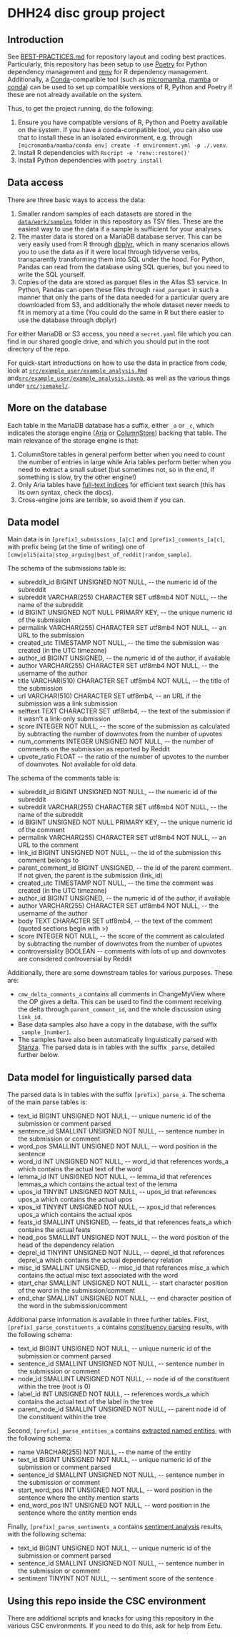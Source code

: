 # DHH24 disc group project

## Introduction

See [BEST-PRACTICES.md](BEST-PRACTICES.md) for repository layout and coding best practices. Particularly, this repository has been setup to use [Poetry](https://python-poetry.org/) for Python dependency management and [renv](https://rstudio.github.io/renv/) for R dependency management. Additionally, a [Conda](https://conda.io/)-compatible tool (such as [micromamba](https://mamba.readthedocs.io/en/latest/user_guide/micromamba.html), [mamba](https://mamba.readthedocs.io/en/latest/installation.html) or [conda](https://docs.conda.io/projects/conda/en/stable/user-guide/install/download.html#anaconda-or-miniconda)) can be used to set up compatible versions of R, Python and Poetry if these are not already available on the system.

Thus, to get the project running, do the following:

1. Ensure you have compatible versions of R, Python and Poetry available on the system. If you have a conda-compatible tool, you can also use that to install these in an isolated environment, e.g. through `[micromamba/mamba/conda env] create -f environment.yml -p ./.venv`.
2. Install R dependencies with `Rscript -e 'renv::restore()'`
3. Install Python dependencies with `poetry install`

## Data access

There are three basic ways to access the data:

1. Smaller random samples of each datasets are stored in the [`data/work/samples`](data/work/samples) folder in this repository as TSV files. These are the easiest way to use the data if a sample is sufficient for your analyses.
1. The master data is stored on a MariaDB database server. This can be very easily used from R through [dbplyr](https://dbplyr.tidyverse.org/), which in many scenarios allows you to use the data as if it were local through tidyverse verbs, transparently transforming them into SQL under the hood. For Python, Pandas can read from the database using SQL queries, but you need to write the SQL yourself.
1. Copies of the data are stored as parquet files in the Allas S3 service. In Python, Pandas can open these files through `read_parquet` in such a manner that only the parts of the data needed for a particular query are downloaded from S3, and additionally the whole dataset never needs to fit in memory at a time (You could do the same in R but there easier to use the database through dbplyr)

For either MariaDB or S3 access, you need a `secret.yaml` file which you can find in our shared google drive, and which you should put in the root directory of the repo.

For quick-start introductions on how to use the data in practice from code, look at [`src/example_user/example_analysis.Rmd`](src/example_user/example_analysis.md) and[`src/example_user/example_analysis.ipynb`](src/example_user/example_analysis.ipynb), as well as the various things under [`src/jiemakel/`](src/jiemakel/).

## More on the database

Each table in the MariaDB database has a suffix, either `_a` or `_c`, which indicates the storage engine ([Aria](https://mariadb.com/kb/en/aria-storage-engine/) or [ColumnStore](https://mariadb.com/docs/columnstore/)) backing that table. The main relevance of the storage engine is that:

1. ColumnStore tables in general perform better when you need to count the number of entries in large while Aria tables perform better when you need to extract a small subset (but sometimes not, so in the end, if something is slow, try the other engine!)
1. Only Aria tables have [full-text indices](https://mariadb.com/kb/en/full-text-index-overview/) for efficient text search (this has its own syntax, check the docs).
1. Cross-engine joins are terrible, so avoid them if you can.

## Data model

Main data is in `[prefix]_submissions_[a|c]` and `[prefix]_comments_[a|c]`, with prefix being (at the time of writing) one of `[cmw|eli5|aita|stop_arguing|best_of_reddit|random_sample]`.

The schema of the submissions table is:

- subreddit_id BIGINT UNSIGNED NOT NULL, -- the numeric id of the subreddit
- subreddit VARCHAR(255) CHARACTER SET utf8mb4 NOT NULL, -- the name of the subreddit
- id BIGINT UNSIGNED NOT NULL PRIMARY KEY, -- the unique numeric id of the submission
- permalink VARCHAR(255) CHARACTER SET utf8mb4 NOT NULL, -- an URL to the submission
- created_utc TIMESTAMP NOT NULL, -- the time the submission was created (in the UTC timezone)
- author_id BIGINT UNSIGNED, -- the numeric id of the author, if available
- author VARCHAR(255) CHARACTER SET utf8mb4 NOT NULL, -- the username of the author
- title VARCHAR(510) CHARACTER SET utf8mb4 NOT NULL, -- the title of the submission
- url VARCHAR(510) CHARACTER SET utf8mb4, -- an URL if the submission was a link submission
- selftext TEXT CHARACTER SET utf8mb4, -- the text of the submission if it wasn't a link-only submission
- score INTEGER NOT NULL, -- the score of the submission as calculated by subtracting the number of downvotes from the number of upvotes
- num_comments INTEGER UNSIGNED NOT NULL, -- the number of comments on the submission as reported by Reddit
- upvote_ratio FLOAT -- the ratio of the number of upvotes to the number of downvotes. Not available for old data.

The schema of the comments table is:

- subreddit_id BIGINT UNSIGNED NOT NULL, -- the numeric id of the subreddit
- subreddit VARCHAR(255) CHARACTER SET utf8mb4 NOT NULL, -- the name of the subreddit
- id BIGINT UNSIGNED NOT NULL PRIMARY KEY, -- the unique numeric id of the comment
- permalink VARCHAR(255) CHARACTER SET utf8mb4 NOT NULL, -- an URL to the comment
- link_id BIGINT UNSIGNED NOT NULL, -- the id of the submission this comment belongs to
- parent_comment_id BIGINT UNSIGNED, -- the id of the parent comment. If not given, the parent is the submission (link_id)
- created_utc TIMESTAMP NOT NULL, -- the time the comment was created (in the UTC timezone)
- author_id BIGINT UNSIGNED, -- the numeric id of the author, if available
- author VARCHAR(255) CHARACTER SET utf8mb4 NOT NULL, -- the username of the author
- body TEXT CHARACTER SET utf8mb4, -- the text of the comment (quoted sections begin with &gt;)
- score INTEGER NOT NULL, -- the score of the comment as calculated by subtracting the number of downvotes from the number of upvotes
- controversiality BOOLEAN -- comments with lots of up and downvotes are considered controversial by Reddit

Additionally, there are some downstream tables for various purposes. These are:

- `cmw_delta_comments_a` contains all comments in ChangeMyView where the OP gives a delta. This can be used to find the comment receiving the delta through `parent_comment_id`, and the whole discussion using `link_id`.
- Base data samples also have a copy in the database, with the suffix `_sample_[number]`.
- The samples have also been automatically linguistically parsed with [Stanza](https://stanfordnlp.github.io/stanza/). The parsed data is in tables with the suffix `_parse`, detailed further below.

## Data model for linguistically parsed data

The parsed data is in tables with the suffix `[prefix]_parse_a`. The schema of the main parse tables is:

- text_id BIGINT UNSIGNED NOT NULL, -- unique numeric id of the submission or comment parsed
- sentence_id SMALLINT UNSIGNED NOT NULL, -- sentence number in the submission or comment
- word_pos SMALLINT UNSIGNED NOT NULL, -- word position in the sentence
- word_id INT UNSIGNED NOT NULL, -- word_id that references words_a which contains the actual text of the word
- lemma_id INT UNSIGNED NOT NULL, -- lemma_id that references lemmas_a which contains the actual text of the lemma
- upos_id TINYINT UNSIGNED NOT NULL, -- upos_id that references upos_a which contains the actual upos
- xpos_id TINYINT UNSIGNED NOT NULL, -- xpos_id that references upos_a which contains the actual xpos
- feats_id SMALLINT UNSIGNED, -- feats_id that references feats_a which contains the actual feats
- head_pos SMALLINT UNSIGNED NOT NULL, -- the word position of the head of the dependency relation
- deprel_id TINYINT UNSIGNED NOT NULL, -- deprel_id that references deprel_a which contains the actual dependency relation
- misc_id SMALLINT UNSIGNED, -- misc_id that references misc_a which contains the actual misc text associated with the word
- start_char SMALLINT UNSIGNED NOT NULL, -- start character position of the word in the submission/comment
- end_char SMALLINT UNSIGNED NOT NULL, -- end character position of the word in the submission/comment

Additional parse information is available in three further tables. First, `[prefix]_parse_constituents_a` contains [constituency parsing](https://stanfordnlp.github.io/stanza/constituency.html) results, with the following schema:

- text_id BIGINT UNSIGNED NOT NULL, -- unique numeric id of the submission or comment parsed
- sentence_id SMALLINT UNSIGNED NOT NULL, -- sentence number in the submission or comment
- node_id SMALLINT UNSIGNED NOT NULL, -- node id of the constituent within the tree (root is 0)
- label_id INT UNSIGNED NOT NULL, -- references words_a which contains the actual text of the label in the tree
- parent_node_id SMALLINT UNSIGNED NOT NULL, -- parent node id of the constituent within the tree

Second, `[prefix]_parse_entities_a` contains [extracted named entities](https://stanfordnlp.github.io/stanza/ner.html), with the following schema:

- name VARCHAR(255) NOT NULL, -- the name of the entity
- text_id BIGINT UNSIGNED NOT NULL, -- unique numeric id of the submission or comment parsed
- sentence_id SMALLINT UNSIGNED NOT NULL, -- sentence number in the submission or comment
- start_word_pos INT UNSIGNED NOT NULL, -- word position in the sentence where the entity mention starts
- end_word_pos INT UNSIGNED NOT NULL, -- word position in the sentence where the entity mention ends

Finally, `[prefix]_parse_sentiments_a` contains [sentiment analysis](https://stanfordnlp.github.io/stanza/sentiment.html) results, with the following schema:

- text_id BIGINT UNSIGNED NOT NULL, -- unique numeric id of the submission or comment parsed
- sentence_id SMALLINT UNSIGNED NOT NULL, -- sentence number in the submission or comment
- sentiment TINYINT NOT NULL, -- sentiment score of the sentence

## Using this repo inside the CSC environment

There are additional scripts and knacks for using this repository in the various CSC environments. If you need to do this, ask for help from Eetu.
